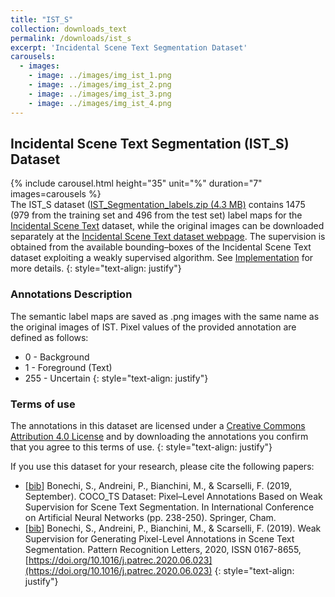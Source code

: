 ```yaml
---
title: "IST_S"
collection: downloads_text
permalink: /downloads/ist_s
excerpt: 'Incidental Scene Text Segmentation Dataset'
carousels:
  - images:
    - image: ../images/img_ist_1.png
    - image: ../images/img_ist_2.png
    - image: ../images/img_ist_3.png
    - image: ../images/img_ist_4.png
---
```


## Incidental Scene Text Segmentation (IST_S) Dataset

{% include carousel.html height="35" unit="%" duration="7" images=carousels %}
<br>
The IST_S dataset ([IST_Segmentation_labels.zip (4.3 MB)](http://clem.diism.unisi.it/~coco_ts/download_ist_s.php) contains 1475 (979 from the training set and 496 from the test set) label maps for the [Incidental Scene Text](https://rrc.cvc.uab.es/?ch=4) dataset, while the original images can be downloaded separately at the [Incidental Scene Text dataset webpage](https://rrc.cvc.uab.es/?ch=4&com=downloads). The supervision is obtained from the available bounding–boxes of the Incidental Scene Text dataset exploiting a weakly supervised algorithm. See [Implementation](http://clem.diism.unisi.it/~coco_ts/implementation.html) for more details.
{: style="text-align: justify"}

### Annotations Description
The semantic label maps are saved as .png images with the same name as the original images of IST.
Pixel values of the provided annotation are defined as follows:
*  0 - Background
*  1 - Foreground (Text)
*  255 - Uncertain
{: style="text-align: justify"}

### Terms of use
The annotations in this dataset are licensed under a [Creative Commons Attribution 4.0 License](https://creativecommons.org/licenses/by/4.0/legalcode) and by downloading the annotations you confirm that you agree to this terms of use.
{: style="text-align: justify"}

If you use this dataset for your research, please cite the following papers:
* [[bib](http://clem.diism.unisi.it/~coco_ts/cite_COCO_TS.bib)] Bonechi, S., Andreini, P., Bianchini, M., & Scarselli, F. (2019, September). COCO_TS Dataset: Pixel–Level Annotations Based on Weak Supervision for Scene Text Segmentation. In International Conference on Artificial Neural Networks (pp. 238-250). Springer, Cham.
* [[bib](http://clem.diism.unisi.it/~coco_ts/cite_MLT_S.bib)] Bonechi, S., Andreini, P., Bianchini, M., & Scarselli, F. (2019). Weak Supervision for Generating Pixel-Level Annotations in Scene Text Segmentation. Pattern Recognition Letters, 2020, ISSN 0167-8655, [https://doi.org/10.1016/j.patrec.2020.06.023](https://doi.org/10.1016/j.patrec.2020.06.023)
{: style="text-align: justify"}

